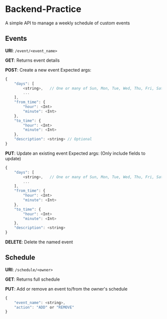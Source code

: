 # Backend-Practice

A simple API to manage a weekly schedule of custom events

## Events

**URI**: `/event/<event_name>`

**GET**: Returns event details

**POST**: Create a new event
Expected args:
```javascript
{
    "days": [
        <string>,   // One or many of Sun, Mon, Tue, Wed, Thu, Fri, Sat
        ...
    ],
    "from_time": {
        "hour": <Int>
        "minute": <Int>
    },
    "to_time": {
        "hour": <Int>
        "minute": <Int>
    },
    "description": <string> // Optional
}
```

**PUT**: Update an existing event
Expected args: (Only include fields to update)
```javascript
{
    "days": [
        <string>,   // One or many of Sun, Mon, Tue, Wed, Thu, Fri, Sat
        ...
    ],
    "from_time": {
        "hour": <Int>
        "minute": <Int>
    },
    "to_time": {
        "hour": <Int>
        "minute": <Int>
    },
    "description": <string>
}
```

**DELETE**: Delete the named event

## Schedule

**URI**: `/schedule/<owner>`

**GET**: Returns full schedule

**PUT**: Add or remove an event to/from the owner's schedule
```javascript
{
    "event_name": <string>,
    "action": "ADD" or "REMOVE"
}
```
